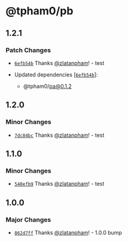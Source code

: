 # @tpham0/pb

## 1.2.1

### Patch Changes

- [`6efb54b`](https://github.com/zlatanpham/changesets-monorepo-testing/commit/6efb54b5e0c60954666871abef2acfed97474d53) Thanks [@zlatanpham](https://github.com/zlatanpham)! - test

- Updated dependencies [[`6efb54b`](https://github.com/zlatanpham/changesets-monorepo-testing/commit/6efb54b5e0c60954666871abef2acfed97474d53)]:
  - @tpham0/pa@0.1.2

## 1.2.0

### Minor Changes

- [`7dc84bc`](https://github.com/zlatanpham/changesets-monorepo-testing/commit/7dc84bc84fe4618c3e377b64b8b3a02da7b88a24) Thanks [@zlatanpham](https://github.com/zlatanpham)! - test

## 1.1.0

### Minor Changes

- [`540efb9`](https://github.com/zlatanpham/changesets-monorepo-testing/commit/540efb9e4332ee7e64e2363f36f35c3182b84dec) Thanks [@zlatanpham](https://github.com/zlatanpham)! - test

## 1.0.0

### Major Changes

- [`862d7ff`](https://github.com/zlatanpham/changesets-monorepo-testing/commit/862d7ff82521883abb5912b2aa94137eb151266b) Thanks [@zlatanpham](https://github.com/zlatanpham)! - 1.0.0 bump
